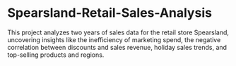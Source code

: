 # Spearsland-Retail-Sales-Analysis
This project analyzes two years of sales data for the retail store Spearsland, uncovering insights like the inefficiency of marketing spend, the negative correlation between discounts and sales revenue, holiday sales trends, and top-selling products and regions.
